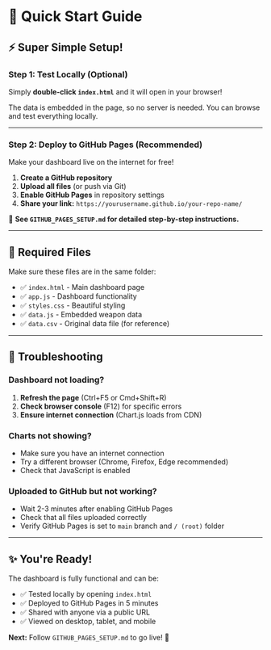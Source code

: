 # 🚀 Quick Start Guide

## ⚡ Super Simple Setup!

### Step 1: Test Locally (Optional)

Simply **double-click `index.html`** and it will open in your browser!

The data is embedded in the page, so no server is needed. You can browse and test everything locally.

---

### Step 2: Deploy to GitHub Pages (Recommended)

Make your dashboard live on the internet for free!

1. **Create a GitHub repository**
2. **Upload all files** (or push via Git)
3. **Enable GitHub Pages** in repository settings
4. **Share your link:** `https://yourusername.github.io/your-repo-name/`

📖 **See `GITHUB_PAGES_SETUP.md` for detailed step-by-step instructions.**

---

## 📁 Required Files

Make sure these files are in the same folder:

- ✅ `index.html` - Main dashboard page
- ✅ `app.js` - Dashboard functionality
- ✅ `styles.css` - Beautiful styling
- ✅ `data.js` - Embedded weapon data
- ✅ `data.csv` - Original data file (for reference)

---

## 🔧 Troubleshooting

### Dashboard not loading?

1. **Refresh the page** (Ctrl+F5 or Cmd+Shift+R)
2. **Check browser console** (F12) for specific errors
3. **Ensure internet connection** (Chart.js loads from CDN)

### Charts not showing?

- Make sure you have an internet connection
- Try a different browser (Chrome, Firefox, Edge recommended)
- Check that JavaScript is enabled

### Uploaded to GitHub but not working?

- Wait 2-3 minutes after enabling GitHub Pages
- Check that all files uploaded correctly
- Verify GitHub Pages is set to `main` branch and `/ (root)` folder

---

## ✨ You're Ready!

The dashboard is fully functional and can be:
- ✅ Tested locally by opening `index.html`
- ✅ Deployed to GitHub Pages in 5 minutes
- ✅ Shared with anyone via a public URL
- ✅ Viewed on desktop, tablet, and mobile

**Next:** Follow `GITHUB_PAGES_SETUP.md` to go live! 🚀

